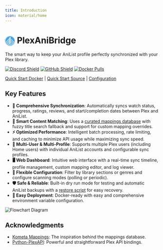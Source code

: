 ```yaml
---
title: Introduction
icon: material/home
---
```


# <a href="https://plexanibridge.elias.eu.org"><img src="./img/logo.png" alt="PlexAniBridge Logo" width="32" style="vertical-align: middle;"/></a> PlexAniBridge

The smart way to keep your AniList profile perfectly synchronized with your Plex library.

[![Discord Shield](https://img.shields.io/badge/dynamic/json?url=https%3A%2F%2Fdiscord.com%2Fapi%2Finvites%2Fey8kyQU9aD%3Fwith_counts%3Dtrue&query=%24.approximate_member_count&style=for-the-badge&logo=discord&label=Discord%20Users&labelColor=%23313338&color=%235865f2&cacheSeconds=10800)](https://discord.gg/ey8kyQU9aD) [![GitHub Shield](https://img.shields.io/github/stars/eliasbenb/PlexAniBridge?style=for-the-badge&logo=github&label=GitHub%20Stars&labelColor=%2324292e&color=%23f0f0f0)](https://github.com/eliasbenb/PlexAniBridge) [![Docker Pulls](https://img.shields.io/badge/dynamic/json?url=https%3A%2F%2Fghcr-badge.elias.eu.org%2Fapi%2Feliasbenb%2FPlexAniBridge%2Fplexanibridge&query=downloadCount&style=for-the-badge&logo=docker&label=Docker%20Pulls&color=2496ed)](https://github.com/eliasbenb/PlexAniBridge/pkgs/container/plexanibridge)

[Quick Start Docker](./quick-start/docker.md) | [Quick Start Source](./quick-start/source.md) | [Configuration](./configuration.md)

## Key Features

- **🔄 Comprehensive Synchronization**: Automatically syncs watch status, progress, ratings, reviews, and start/completion dates between Plex and AniList.
- **🎯 Smart Content Matching**: Uses a [curated mappings database](https://github.com/eliasbenb/PlexAniBridge-Mappings) with fuzzy title search fallback and support for custom mapping overrides.
- **⚡ Optimized Performance**: Intelligent batch processing, rate limiting, and caching to minimize API usage while maximizing sync speed.
- **👥 Multi-User & Multi-Profile**: Supports multiple Plex users (including Home users) with individual AniList accounts and configurable sync profiles.
- **🖥️ Web Dashboard**: Intuitive web interface with a real-time sync timeline, profile management, custom mapping editor, and log viewer.
- **🔧 Flexible Configuration**: Filter by library sections or genres and configure scanning modes (polling or periodic).
- **🛡️ Safe & Reliable**: Built-in dry run mode for testing and automatic AniList backups with a [restore script](https://github.com/eliasbenb/PlexAniBridge/blob/HEAD/scripts/anilist_restore.py) for easy recovery.
- **🐳 Easy Deployment**: Docker-ready with easy and comprehensive environment variable configuration.

![Flowchart Diagram](https://mermaid.ink/img/pako:eNqtlN1q2zAUx19FqLC24MSfsh2zFdpmsEELo2UM1vRCkWVb1LaMJDftmjzDGLvYZW_2Arsbfan1ESY7cRLvAwqbr3R8_vqdc_6WdQcJjymMYJLzGcmwUODkbFIC_byVVNh7F4_3n762a2Bf7m8yznbGudwHYJNzt3Nut-tNTm8u9h7vPz-0S3BKY4bBORXXVOxfrjSHRxfPWZECKciL3UypSkamKfBsmDKV1dNaEwkvFS3VkPDCpDnDckrLqdkgD0t2JFicUvPVy8OxGXMiTQ0zc57yYVWmu8A8AD3hqqyOT5hUbXffuqjr6RRXFStT2WS_PPz4_rERFBS8HoMxVniKJV1Jt3wDg8HB_B1WJKMS0IpJ7bKct8W3POypCn7Nfte4reYMK614BgTVmllPtDF3QwOxbqyRY9V0Pm987U3aSo9rIbSRALfj5Pr1tnL9QVqtHjbn_KqutKQz5I86_W3ynKUNV96WZN5V3DJIqtuctjsSlufRjkNciixDKsGvaLTjIWzHo1U4mLFYZZFb3RiE51xEO0mS9DDN4EsORdiy4jWHkDCxrD7H-SunM2aJshw8SpI1ynLCkJCnojp_uvFCHHhozbJpQF3vqazlYVqCkjAZJXgN8kmAgrgPsjcgb4QsFPzKcv4jy_0nFjRgqv9BGClRUwMWVBS4CeFdU2cCVUYLOoGRXsZYXE3gpFzoPRUu33NedNsEr9MMRgnOpY7qSh98OmY4FbhYv9WHPKbimNelgpHje6OWAqM7eAMje-QN_QBZXhg6oe0gA97CyPWtIfICL0QuspHvoIUBP7RVraGPLN9DCPm-57rICw2o7zHFxenyHm2vUwPiWvFzff6XfS5-Alenxg0?type=png)

<!---
https://mermaid.live/edit#pako:eNqtlN1q2zAUx19FqLC24MSfsh2zFdpmsEELo2UM1vRCkWVb1LaMJDftmjzDGLvYZW_2Arsbfan1ESY7cRLvAwqbr3R8_vqdc_6WdQcJjymMYJLzGcmwUODkbFIC_byVVNh7F4_3n762a2Bf7m8yznbGudwHYJNzt3Nut-tNTm8u9h7vPz-0S3BKY4bBORXXVOxfrjSHRxfPWZECKciL3UypSkamKfBsmDKV1dNaEwkvFS3VkPDCpDnDckrLqdkgD0t2JFicUvPVy8OxGXMiTQ0zc57yYVWmu8A8AD3hqqyOT5hUbXffuqjr6RRXFStT2WS_PPz4_rERFBS8HoMxVniKJV1Jt3wDg8HB_B1WJKMS0IpJ7bKct8W3POypCn7Nfte4reYMK614BgTVmllPtDF3QwOxbqyRY9V0Pm987U3aSo9rIbSRALfj5Pr1tnL9QVqtHjbn_KqutKQz5I86_W3ynKUNV96WZN5V3DJIqtuctjsSlufRjkNciixDKsGvaLTjIWzHo1U4mLFYZZFb3RiE51xEO0mS9DDN4EsORdiy4jWHkDCxrD7H-SunM2aJshw8SpI1ynLCkJCnojp_uvFCHHhozbJpQF3vqazlYVqCkjAZJXgN8kmAgrgPsjcgb4QsFPzKcv4jy_0nFjRgqv9BGClRUwMWVBS4CeFdU2cCVUYLOoGRXsZYXE3gpFzoPRUu33NedNsEr9MMRgnOpY7qSh98OmY4FbhYv9WHPKbimNelgpHje6OWAqM7eAMje-QN_QBZXhg6oe0gA97CyPWtIfICL0QuspHvoIUBP7RVraGPLN9DCPm-57rICw2o7zHFxenyHm2vUwPiWvFzff6XfS5-Alenxg0
--->

## Acknowledgments

- [Kometa Mappings](https://github.com/Kometa-Team/Anime-IDs): The inspiration behind the mappings database.
- [Python-PlexAPI](https://github.com/pkkid/python-plexapi): Powerful and straightforward Plex API bindings.
